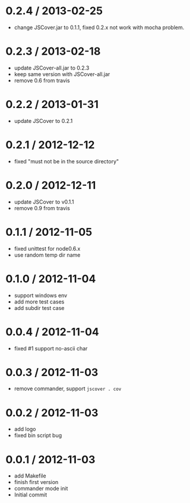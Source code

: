 
0.2.4 / 2013-02-25 
==================

  * change JSCover.jar to 0.1.1, fixed 0.2.x not work with mocha problem.

0.2.3 / 2013-02-18 
==================

  * update JSCover-all.jar to 0.2.3
  * keep same version with JSCover-all.jar
  * remove 0.6 from travis

0.2.2 / 2013-01-31 
==================

  * update JSCover to 0.2.1

0.2.1 / 2012-12-12 
==================

  * fixed "must not be in the source directory"

0.2.0 / 2012-12-11 
==================

  * update JSCover to v0.1.1
  * remove 0.9 from travis

0.1.1 / 2012-11-05 
==================

  * fixed unittest for node0.6.x
  * use random temp dir name

0.1.0 / 2012-11-04 
==================

  * support windows env
  * add more test cases
  * add subdir test case

0.0.4 / 2012-11-04 
==================

  * fixed #1 support no-ascii char

0.0.3 / 2012-11-03 
==================

  * remove commander, support `jscover . cov`

0.0.2 / 2012-11-03 
==================

  * add logo
  * fixed bin script bug

0.0.1 / 2012-11-03 
==================

  * add Makefile
  * finish first version
  * commander mode init
  * Initial commit

